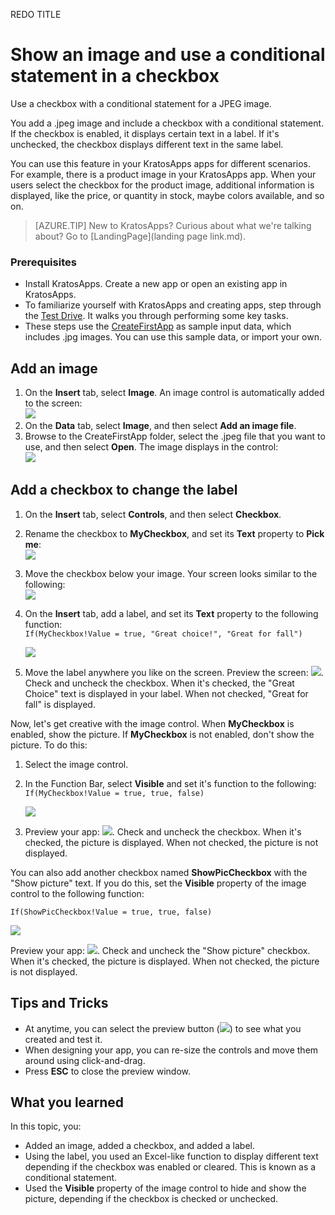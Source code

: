 <properties
	pageTitle="Show images and use a checkbox with a conditional statement in KratosApps | Microsoft Azure"
	description=""
	services=""
	documentationCenter=""
	authors="MandiOhlinger"
	manager="dwrede"
	editor=""/>

<tags
   ms.service="na"
   ms.devlang="na"
   ms.topic="article"
   ms.tgt_pltfrm="na"
   ms.workload="na"
   ms.date="10/07/2015"
   ms.author="mandia"/>

REDO TITLE
# Show an image and use a conditional statement in a checkbox

Use a checkbox with a conditional statement for a JPEG image.

You add a .jpeg image and include a checkbox with a conditional statement. If the checkbox is enabled, it displays certain text in a label. If it's unchecked, the checkbox displays different text in the same label.

You can use this feature in your KratosApps apps for different scenarios. For example, there is a product image in your KratosApps app. When your users select the checkbox for the product image, additional information is displayed, like the price, or quantity in stock, maybe colors available, and so on.

> [AZURE.TIP] New to KratosApps? Curious about what we're talking about? Go to [LandingPage](landing page link.md).

### Prerequisites
- Install KratosApps. Create a new app or open an existing app in KratosApps.
- To familiarize yourself with KratosApps and creating apps, step through the [Test Drive](get-started-test-drive.md ). It walks you through performing some key tasks.
- These steps use the [CreateFirstApp](https://gallery.technet.microsoft.com/Sample-data-for-Create-c77790e7) as sample input data, which includes .jpg images. You can use this sample data, or import your own.


## Add an image
1. On the **Insert** tab, select **Image**. An image control is automatically added to the screen:  
![][1]  
2. On the **Data** tab, select **Image**, and then select **Add an image file**.
3. Browse to the CreateFirstApp folder, select the .jpeg file that you want to use, and then select **Open**. The image displays in the control:  
![][5]  


## Add a checkbox to change the label
1. On the **Insert** tab, select **Controls**, and then select **Checkbox**.
2. Rename the checkbox to **MyCheckbox**, and set its **Text** property to **Pick me**:  
![][6]  
3. Move the checkbox below your image. Your screen looks similar to the following:  
![][2]  
4. On the **Insert** tab, add a label, and set its **Text** property to the following function:  
```If(MyCheckbox!Value = true, "Great choice!", "Great for fall")```  

	![][4]  
5. Move the label anywhere you like on the screen. Preview the screen: ![][3]. Check and uncheck the checkbox. When it's checked, the "Great Choice" text is displayed in your label. When not checked, "Great for fall" is displayed.

Now, let's get creative with the image control. When **MyCheckbox** is enabled, show the picture. If **MyCheckbox** is not enabled, don't show the picture. To do this:

1. Select the image control.
2. In the Function Bar, select **Visible** and set it's function to the following:  
```If(MyCheckbox!Value = true, true, false)```  

	![][7]  
3. Preview your app: ![][3]. Check and uncheck the checkbox. When it's checked, the picture is displayed. When not checked, the picture is not displayed.

You can also add another checkbox named **ShowPicCheckbox** with the "Show picture" text. If you do this, set the **Visible** property of the image control to the following function:

```If(ShowPicCheckbox!Value = true, true, false)```

![][8]

Preview your app: ![][3]. Check and uncheck the "Show picture" checkbox. When it's checked, the picture is displayed. When not checked, the picture is not displayed.

## Tips and Tricks
- At anytime, you can select the preview button (![][3]) to see what you created and test it.
- When designing your app, you can re-size the controls and move them around using click-and-drag.
- Press **ESC** to close the preview window.

## What you learned

In this topic, you:

- Added an image, added a checkbox, and added a label.
- Using the label, you used an Excel-like function to display different text depending if the checkbox was enabled or cleared. This is known as a conditional statement.
- Used the **Visible** property of the image control to hide and show the picture, depending if the checkbox is checked or unchecked.


[1]: ./media/show-images-conditional-statement-checkbox/image.png
[2]: ./media/show-images-conditional-statement-checkbox/checkbox.png
[3]: ./media/show-images-conditional-statement-checkbox/preview.png
[4]: ./media/show-images-conditional-statement-checkbox/textfunction.png
[5]: ./media/show-images-conditional-statement-checkbox/imagewithpicture.png
[6]: ./media/show-images-conditional-statement-checkbox/mycheckbox.png
[7]: ./media/show-images-conditional-statement-checkbox/visible.png
[8]: ./media/show-images-conditional-statement-checkbox/showpicture.png
